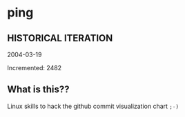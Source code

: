 # ping

## HISTORICAL ITERATION
2004-03-19

Incremented: 2482

## What is this?? 
Linux skills to hack the github commit visualization chart `;-)`
